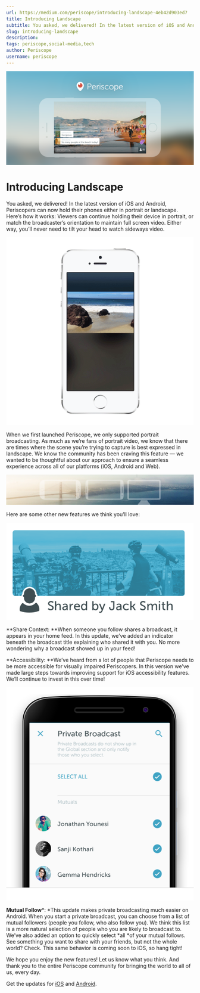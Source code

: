```yaml
---
url: https://medium.com/periscope/introducing-landscape-4eb42d903ed7
title: Introducing Landscape
subtitle: You asked, we delivered! In the latest version of iOS and Android, Periscopers can now hold their phones either in portrait or landscape…
slug: introducing-landscape
description: 
tags: periscope,social-media,tech
author: Periscope
username: periscope
---
```


![](./assets/1*6Bznr2OvE-Oiflyy4PiQpA.png)

# Introducing Landscape

You asked, we delivered! In the latest version of iOS and Android, Periscopers can now hold their phones either in portrait or landscape. Here’s how it works: Viewers can continue holding their device in portrait, or match the broadcaster’s orientation to maintain full screen video. Either way, you’ll never need to tilt your head to watch sideways video.

![](./assets/0*M0Ton8i8SAGm42bk.gif)

When we first launched Periscope, we only supported portrait broadcasting. As much as we’re fans of portrait video, we know that there are times where the scene you’re trying to capture is best expressed in landscape. We know the community has been craving this feature — we wanted to be thoughtful about our approach to ensure a seamless experience across all of our platforms (iOS, Android and Web).

![](./assets/0*ULFwGVBS9v0sMc0T.png)

Here are some other new features we think you’ll love:

![](./assets/0*FjJRT34TwvaLVDRu.png)

**Share Context: **When someone you follow shares a broadcast, it appears in your home feed. In this update, we’ve added an indicator beneath the broadcast title explaining who shared it with you. No more wondering why a broadcast showed up in your feed!

**Accessibility: **We’ve heard from a lot of people that Periscope needs to be more accessible for visually impaired Periscopers. In this version we’ve made large steps towards improving support for iOS accessibility features. We’ll continue to invest in this over time!

![](./assets/1*givDAgY9sZ1laVlaMVIeIw.png)

**Mutual Follow***: *This update makes private broadcasting much easier on Android. When you start a private broadcast, you can choose from a list of mutual followers (people you follow, who also follow you). We think this list is a more natural selection of people who you are likely to broadcast to. We’ve also added an option to quickly select *all *of your mutual follows. See something you want to share with your friends, but not the whole world? Check. This same behavior is coming soon to iOS, so hang tight!

We hope you enjoy the new features! Let us know what you think. And thank you to the entire Periscope community for bringing the world to all of us, every day.

Get the updates for [iOS](https://itunes.apple.com/us/app/periscope/id972909677?mt=8) and [Android](https://play.google.com/store/apps/details?id=tv.periscope.android).


